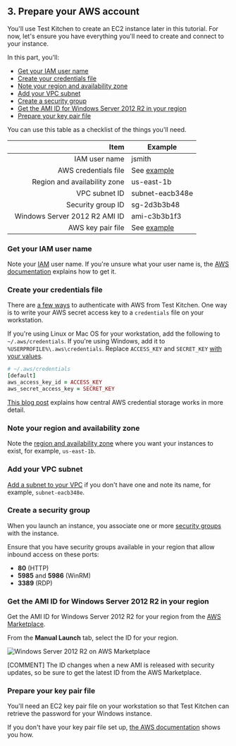 ## 3. Prepare your AWS account

You'll use Test Kitchen to create an EC2 instance later in this tutorial. For now, let's ensure you have everything you'll need to create and connect to your instance.

In this part, you'll:

* [Get your IAM user name](#getyouriamusername)
* [Create your credentials file](#createyourcredentialsfile)
* [Note your region and availability zone](#noteyourregionandavailabilityzone)
* [Add your VPC subnet](#addyourvpcsubnet)
* [Create a security group](#createasecuritygroup)
* [Get the AMI ID for Windows Server 2012 R2 in your region](#gettheamiidforwindowsserver2012r2inyourregion)
* [Prepare your key pair file](#prepareyourkeypairfile)

You can use this table as a checklist of the things you'll need.

| Item                                                         | Example |
|-------------------------------------------------------------:|-------------|
| <i class='fa fa-square-o'></i>&nbsp; IAM user name                 | jsmith |
| <i class='fa fa-square-o'></i>&nbsp; AWS credentials file          | See [example](#createyourcredentialsfile) |
| <i class='fa fa-square-o'></i>&nbsp; Region and availability zone  | us-east-1b |
| <i class='fa fa-square-o'></i>&nbsp; VPC subnet ID                 | subnet-eacb348e |
| <i class='fa fa-square-o'></i>&nbsp; Security group ID             | sg-2d3b3b48 |
| <i class='fa fa-square-o'></i>&nbsp; Windows Server 2012 R2 AMI ID  | ami-c3b3b1f3 |
| <i class='fa fa-square-o'></i>&nbsp; AWS key pair file              | See [example](#prepareyourkeypairfile) |

### Get your IAM user name

Note your [IAM](http://docs.aws.amazon.com/IAM/latest/UserGuide/introduction.html#intro-accessing) user name. If you're unsure what your user name is, the [AWS documentation](http://docs.aws.amazon.com/cli/latest/userguide/cli-chap-getting-set-up.html#cli-signup) explains how to get it.

### Create your credentials file

There are [a few ways](https://github.com/test-kitchen/kitchen-ec2#authenticating-with-aws) to authenticate with AWS from Test Kitchen. One way is to write your AWS secret access key to a <code class="file-path">credentials</code> file on your workstation.

If you're using Linux or Mac OS for your workstation, add the following to <code class="file-path">~/.aws/credentials</code>. If you're using Windows, add it to <code class="file-path">%USERPROFILE%\\.aws\\credentials</code>. Replace <code class="placeholder">ACCESS\_KEY</code> and <code class="placeholder">SECRET\_KEY</code> [with your values](http://docs.aws.amazon.com/cli/latest/userguide/cli-chap-getting-set-up.html#cli-signup).

```ruby
# ~/.aws/credentials
[default]
aws_access_key_id = ACCESS_KEY
aws_secret_access_key = SECRET_KEY
```

[This blog post](http://blogs.aws.amazon.com/security/post/Tx3D6U6WSFGOK2H/A-New-and-Standardized-Way-to-Manage-Credentials-in-the-AWS-SDKs) explains how central AWS credential storage works in more detail.

### Note your region and availability zone

Note the [region and availability zone](http://docs.aws.amazon.com/AWSEC2/latest/UserGuide/using-regions-availability-zones.html) where you want your instances to exist, for example, `us-east-1b`.

### Add your VPC subnet

[Add a subnet to your VPC](http://docs.aws.amazon.com/AmazonVPC/latest/UserGuide/VPC_Subnets.html) if you don't have one and note its name, for example, `subnet-eacb348e`.

### Create a security group

When you launch an instance, you associate one or more [security groups](http://docs.aws.amazon.com/AWSEC2/latest/UserGuide/using-network-security.html) with the instance.

Ensure that you have security groups available in your region that allow inbound access on these ports:

* **80** (HTTP)
* **5985** and **5986** (WinRM)
* **3389** (RDP)

### Get the AMI ID for Windows Server 2012 R2 in your region

Get the AMI ID for Windows Server 2012 R2 for your region from the [AWS Marketplace](https://aws.amazon.com/marketplace/ordering?productId=14155a75-ae7c-45a5-9f89-67d49e81471a&ref_=dtl_psb_continue).

From the **Manual Launch** tab, select the ID for your region.

![Windows Server 2012 R2 on AWS Marketplace](misc/AWS_Marketplace__Microsoft_Windows_Server.png)

[COMMENT] The ID changes when a new AMI is released with security updates, so be sure to get the latest ID from the AWS Marketplace.

### Prepare your key pair file

You'll need an EC2 key pair file on your workstation so that Test Kitchen can retrieve the password for your Windows instance.

If you don't have your key pair file set up, [the AWS documentation](http://docs.aws.amazon.com/AWSCloudFormation/latest/UserGuide/cfn-console-create-keypair.html) shows you how.
